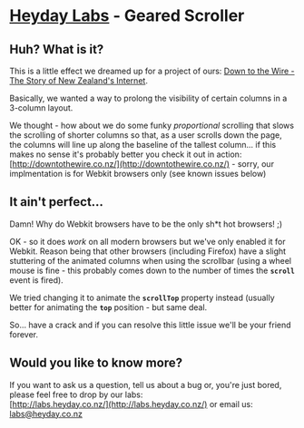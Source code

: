 [Heyday Labs](http://labs.heyday.co.nz/) - Geared Scroller
================================

Huh? What is it?
----------------

This is a little effect we dreamed up for a project of ours: [Down to the Wire - The Story of New Zealand's Internet](http://downtothewire.co.nz/).

Basically, we wanted a way to prolong the visibility of certain columns in a 3-column layout.

We thought - how about we do some funky *proportional* scrolling that slows the scrolling of shorter columns so that, as a user scrolls down the page, the columns will line up along the baseline of the tallest column... if this makes no sense it's probably better you check it out in action:
[http://downtothewire.co.nz/](http://downtothewire.co.nz/) - sorry, our implmentation is for Webkit browsers only (see known issues below)

It ain't perfect...
-------------------

Damn! Why do Webkit browsers have to be the only sh*t hot browsers! ;)

OK - so it does *work* on all modern browsers but we've only enabled it for Webkit. Reason being that other browsers (including Firefox) have a slight stuttering of the animated columns when using the scrollbar (using a wheel mouse is fine - this probably comes down to the number of times the **`scroll`** event is fired).

We tried changing it to animate the **`scrollTop`** property instead (usually better for animating the **`top`** position - but same deal.

So... have a crack and if you can resolve this little issue we'll be your friend forever.

Would you like to know more?
----------------------------

If you want to ask us a question, tell us about a bug or, you're just bored, please feel free to drop by our labs:  
[http://labs.heyday.co.nz/](http://labs.heyday.co.nz/) or email us: [labs@heyday.co.nz](mailto:labs@heyday.co.nz)